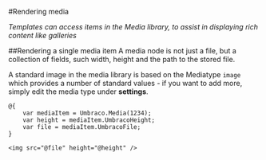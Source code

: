 #Rendering media

_Templates can access items in the Media library, to assist in displaying rich content like galleries_

##Rendering a single media item
A media node is not just a file, but a collection of fields, such width, height and the path to the stored file.

A standard image in the media library is based on the Mediatype `image` which provides a number of standard values - if you want to add more, simply edit the media type under **settings**.
```
@{
    var mediaItem = Umbraco.Media(1234);
    var height = mediaItem.UmbracoHeight;
    var file = mediaItem.UmbracoFile;
}

<img src="@file" height="@height" />
```
